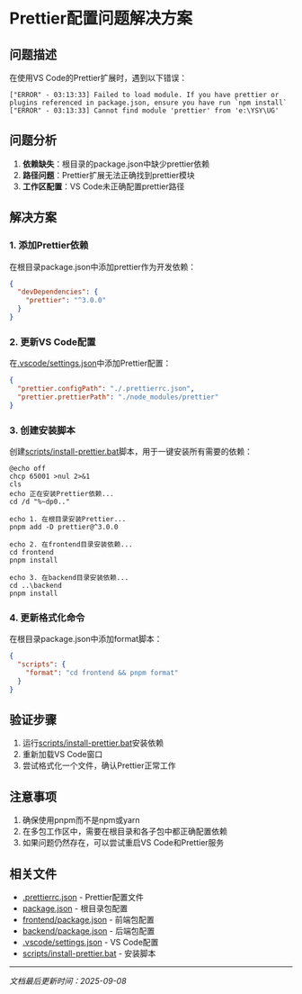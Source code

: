 # Prettier配置问题解决方案

## 问题描述

在使用VS Code的Prettier扩展时，遇到以下错误：
```
["ERROR" - 03:13:33] Failed to load module. If you have prettier or plugins referenced in package.json, ensure you have run `npm install`
["ERROR" - 03:13:33] Cannot find module 'prettier' from 'e:\YSY\UG'
```

## 问题分析

1. **依赖缺失**：根目录的package.json中缺少prettier依赖
2. **路径问题**：Prettier扩展无法正确找到prettier模块
3. **工作区配置**：VS Code未正确配置prettier路径

## 解决方案

### 1. 添加Prettier依赖

在根目录package.json中添加prettier作为开发依赖：
```json
{
  "devDependencies": {
    "prettier": "^3.0.0"
  }
}
```

### 2. 更新VS Code配置

在[.vscode/settings.json](file:///e:/YSY/UG/.vscode/settings.json)中添加Prettier配置：
```json
{
  "prettier.configPath": "./.prettierrc.json",
  "prettier.prettierPath": "./node_modules/prettier"
}
```

### 3. 创建安装脚本

创建[scripts/install-prettier.bat](file:///e:/YSY/UG/scripts/install-prettier.bat)脚本，用于一键安装所有需要的依赖：
```batch
@echo off
chcp 65001 >nul 2>&1
cls
echo 正在安装Prettier依赖...
cd /d "%~dp0.."

echo 1. 在根目录安装Prettier...
pnpm add -D prettier@^3.0.0

echo 2. 在frontend目录安装依赖...
cd frontend
pnpm install

echo 3. 在backend目录安装依赖...
cd ..\backend
pnpm install
```

### 4. 更新格式化命令

在根目录package.json中添加format脚本：
```json
{
  "scripts": {
    "format": "cd frontend && pnpm format"
  }
}
```

## 验证步骤

1. 运行[scripts/install-prettier.bat](file:///e:/YSY/UG/scripts/install-prettier.bat)安装依赖
2. 重新加载VS Code窗口
3. 尝试格式化一个文件，确认Prettier正常工作

## 注意事项

1. 确保使用pnpm而不是npm或yarn
2. 在多包工作区中，需要在根目录和各子包中都正确配置依赖
3. 如果问题仍然存在，可以尝试重启VS Code和Prettier服务

## 相关文件

- [.prettierrc.json](file:///e:/YSY/UG/.prettierrc.json) - Prettier配置文件
- [package.json](file:///e:/YSY/UG/package.json) - 根目录包配置
- [frontend/package.json](file:///e:/YSY/UG/frontend/package.json) - 前端包配置
- [backend/package.json](file:///e:/YSY/UG/backend/package.json) - 后端包配置
- [.vscode/settings.json](file:///e:/YSY/UG/.vscode/settings.json) - VS Code配置
- [scripts/install-prettier.bat](file:///e:/YSY/UG/scripts/install-prettier.bat) - 安装脚本

---

_文档最后更新时间：2025-09-08_
